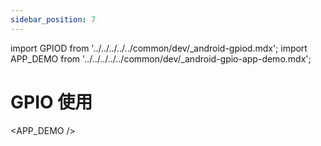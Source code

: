 ```yaml
---
sidebar_position: 7
---
```


import GPIOD from '../../../../../common/dev/\_android-gpiod.mdx';
import APP_DEMO from '../../../../../common/dev/\_android-gpio-app-demo.mdx';

# GPIO 使用
<Tabs queryString="target">

<TabItem value="gpiod" label="GPIOD 命令行控制">

<GPIOD />

</TabItem>

<TabItem value="app" label="APP 控制">

<APP_DEMO />

</TabItem>

</Tabs>